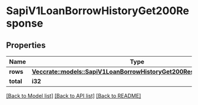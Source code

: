 # SapiV1LoanBorrowHistoryGet200Response

## Properties

Name | Type | Description | Notes
------------ | ------------- | ------------- | -------------
**rows** | [**Vec<crate::models::SapiV1LoanBorrowHistoryGet200ResponseRowsInner>**](_sapi_v1_loan_borrow_history_get_200_response_rows_inner.md) |  | 
**total** | **i32** |  | 

[[Back to Model list]](../README.md#documentation-for-models) [[Back to API list]](../README.md#documentation-for-api-endpoints) [[Back to README]](../README.md)


